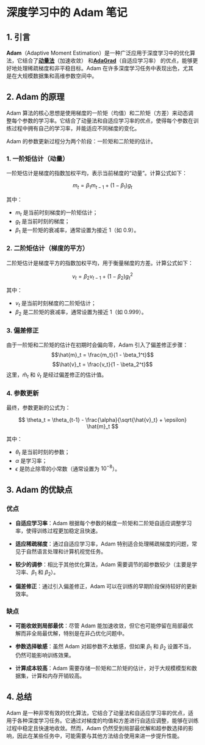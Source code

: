 # 深度学习中的 Adam 笔记

## 1. 引言

**Adam**（Adaptive Moment Estimation）是一种广泛应用于深度学习中的优化算法，它结合了[**动量法**](Momentum.md)（加速收敛） 和[**AdaGrad**](Adagrad.md)（自适应学习率） 的优点，能够更好地处理稀疏梯度和非平稳目标。Adam 在许多深度学习任务中表现出色，尤其是在大规模数据集和高维参数空间中。

## 2. Adam 的原理

Adam 算法的核心思想是使用梯度的一阶矩（均值）和二阶矩（方差）来动态调整每个参数的学习率。它结合了动量法和自适应学习率的优点，使得每个参数在训练过程中拥有自己的学习率，并能适应不同梯度的变化。

Adam 的参数更新过程分为两个阶段：一阶矩和二阶矩的估计。

### 1. 一阶矩估计（动量）

一阶矩估计是梯度的指数加权平均，表示当前梯度的“动量”。计算公式如下：

$$
m_t = \beta_1 m_{t-1} + (1 - \beta_1) g_t
$$

其中：
- $m_t$ 是当前时刻梯度的一阶矩估计；
- $g_t$ 是当前时刻的梯度；
- $\beta_1$ 是一阶矩的衰减率，通常设置为接近 1（如 0.9）。

### 2. 二阶矩估计（梯度的平方）

二阶矩估计是梯度平方的指数加权平均，用于衡量梯度的方差。计算公式如下：

$$
v_t = \beta_2 v_{t-1} + (1 - \beta_2) g_t^2
$$

其中：
- $v_t$ 是当前时刻梯度的二阶矩估计；
- $\beta_2$ 是二阶矩的衰减率，通常设置为接近 1（如 0.999）。

### 3. 偏差修正

由于一阶矩和二阶矩的估计在初期时会偏向零，Adam 引入了偏差修正步骤：
$$\hat{m}_t = \frac{m_t}{1 - \beta_1^t}$$
$$\hat{v}_t = \frac{v_t}{1 - \beta_2^t}$$
这里，$\hat{m}_t$ 和 $\hat{v}_t$ 是经过偏差修正的估计值。

### 4. 参数更新

最终，参数更新的公式为：

$$
\theta_t = \theta_{t-1} - \frac{\alpha}{\sqrt{\hat{v}_t} + \epsilon} \hat{m}_t
$$

其中：
- $\theta_t$ 是当前时刻的参数；
- $\alpha$ 是学习率；
- $\epsilon$ 是防止除零的小常数（通常设置为 $10^{-8}$）。

## 3. Adam 的优缺点

### 优点

- **自适应学习率**：Adam 根据每个参数的梯度一阶矩和二阶矩自适应调整学习率，使得训练过程更加稳定且快速。

- **适应稀疏梯度**：通过自适应学习率，Adam 特别适合处理稀疏梯度的问题，常见于自然语言处理和计算机视觉任务。

- **较少的调参**：相比于其他优化算法，Adam 需要调节的超参数较少（主要是学习率、$\beta_1$ 和 $\beta_2$）。

- **偏差修正**：通过引入偏差修正，Adam 可以在训练的早期阶段保持较好的更新效率。

### 缺点

- **可能收敛到局部最优**：尽管 Adam 能加速收敛，但它也可能停留在局部最优解而非全局最优解，特别是在非凸优化问题中。

- **参数选择敏感**：虽然 Adam 对超参数不太敏感，但如果 $\beta_1$ 和 $\beta_2$ 设置不当，仍然可能影响训练效果。

- **计算成本较高**：Adam 需要存储一阶矩和二阶矩的估计，对于大规模模型和数据集，计算和内存开销较高。

## 4. 总结

Adam 是一种非常有效的优化算法，它结合了动量法和自适应学习率的优点，适用于各种深度学习任务。它通过对梯度的均值和方差进行自适应调整，能够在训练过程中稳定且快速地收敛。然而，Adam 仍然受到局部最优解和超参数选择的影响，因此在某些任务中，可能需要与其他方法结合使用来进一步提升性能。
